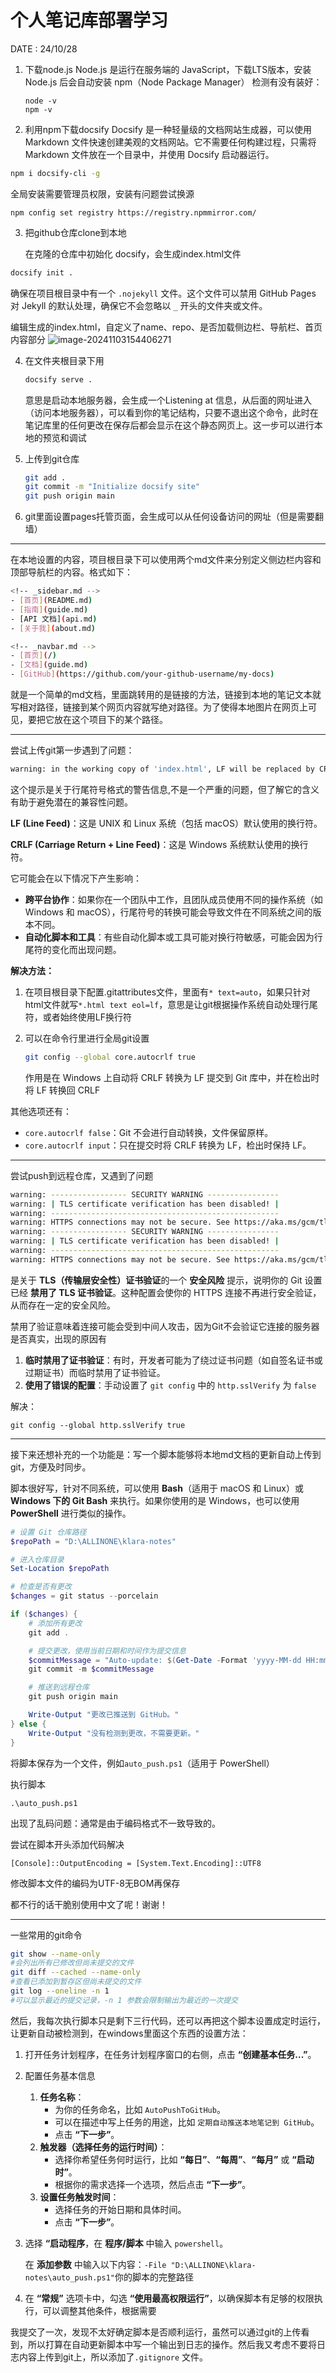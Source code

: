 # 个人笔记库部署学习

DATE : 24/10/28

1. 下载node.js
   Node.js 是运行在服务端的 JavaScript，下载LTS版本，安装 Node.js 后会自动安装 npm（Node Package Manager）
   检测有没有装好：

   ~~~
   node -v
   npm -v
   ~~~

2. 利用npm下载docsify
   Docsify 是一种轻量级的文档网站生成器，可以使用 Markdown 文件快速创建美观的文档网站。它不需要任何构建过程，只需将 Markdown 文件放在一个目录中，并使用 Docsify 启动器运行。

~~~bash
npm i docsify-cli -g
~~~

全局安装需要管理员权限，安装有问题尝试换源

~~~
npm config set registry https://registry.npmmirror.com/
~~~

3. 把github仓库clone到本地

   在克隆的仓库中初始化 docsify，会生成index.html文件

~~~bash
docsify init .	
~~~

确保在项目根目录中有一个 `.nojekyll` 文件。这个文件可以禁用 GitHub Pages 对 Jekyll 的默认处理，确保它不会忽略以 `_` 开头的文件夹或文件。

编辑生成的index.html，自定义了name、repo、是否加载侧边栏、导航栏、首页内容部分 
![image-20241103154406271](../images/1.png)

4. 在文件夹根目录下用

   ~~~bash
   docsify serve .
   ~~~

   意思是启动本地服务器，会生成一个Listening at 信息，从后面的网址进入（访问本地服务器），可以看到你的笔记结构，只要不退出这个命令，此时在笔记库里的任何更改在保存后都会显示在这个静态网页上。这一步可以进行本地的预览和调试

5. 上传到git仓库

   ~~~bash
   git add .
   git commit -m "Initialize docsify site"
   git push origin main
   ~~~

6. git里面设置pages托管页面，会生成可以从任何设备访问的网址（但是需要翻墙）

------

在本地设置的内容，项目根目录下可以使用两个md文件来分别定义侧边栏内容和顶部导航栏的内容。格式如下：

~~~bash
<!-- _sidebar.md -->
- [首页](README.md)
- [指南](guide.md)
- [API 文档](api.md)
- [关于我](about.md)

<!-- _navbar.md -->
- [首页](/)
- [文档](guide.md)
- [GitHub](https://github.com/your-github-username/my-docs)

~~~

就是一个简单的md文档，里面跳转用的是链接的方法，链接到本地的笔记文本就写相对路径，链接到某个网页内容就写绝对路径。为了使得本地图片在网页上可见，要把它放在这个项目下的某个路径。

------

尝试上传git第一步遇到了问题：

~~~bash
warning: in the working copy of 'index.html', LF will be replaced by CRLF the next time Git touches it
~~~

这个提示是关于行尾符号格式的警告信息,不是一个严重的问题，但了解它的含义有助于避免潜在的兼容性问题。

**LF (Line Feed)**：这是 UNIX 和 Linux 系统（包括 macOS）默认使用的换行符。

**CRLF (Carriage Return + Line Feed)**：这是 Windows 系统默认使用的换行符。

它可能会在以下情况下产生影响：

- **跨平台协作**：如果你在一个团队中工作，且团队成员使用不同的操作系统（如 Windows 和 macOS），行尾符号的转换可能会导致文件在不同系统之间的版本不同。
- **自动化脚本和工具**：有些自动化脚本或工具可能对换行符敏感，可能会因为行尾符的变化而出现问题。

**解决方法：**

1. 在项目根目录下配置.gitattributes文件，里面有`* text=auto`，如果只针对html文件就写`*.html text eol=lf`，意思是让git根据操作系统自动处理行尾符，或者始终使用LF换行符

2. 可以在命令行里进行全局git设置

   ~~~bash
   git config --global core.autocrlf true
   ~~~

   作用是在 Windows 上自动将 CRLF 转换为 LF 提交到 Git 库中，并在检出时将 LF 转换回 CRLF

其他选项还有：

- `core.autocrlf false`：Git 不会进行自动转换，文件保留原样。
- `core.autocrlf input`：只在提交时将 CRLF 转换为 LF，检出时保持 LF。

------

尝试push到远程仓库，又遇到了问题

~~~bash
warning: ----------------- SECURITY WARNING ----------------
warning: | TLS certificate verification has been disabled! |
warning: ---------------------------------------------------
warning: HTTPS connections may not be secure. See https://aka.ms/gcm/tlsverify for more information.
warning: ----------------- SECURITY WARNING ----------------
warning: | TLS certificate verification has been disabled! |
warning: ---------------------------------------------------
warning: HTTPS connections may not be secure. See https://aka.ms/gcm/tlsverify for more information.
~~~

是关于 **TLS（传输层安全性）证书验证**的一个 **安全风险** 提示，说明你的 Git 设置已经 **禁用了 TLS 证书验证**。这种配置会使你的 HTTPS 连接不再进行安全验证，从而存在一定的安全风险。

禁用了验证意味着连接可能会受到中间人攻击，因为Git不会验证它连接的服务器是否真实，出现的原因有

1. **临时禁用了证书验证**：有时，开发者可能为了绕过证书问题（如自签名证书或过期证书）而临时禁用了证书验证。
2. **使用了错误的配置**：手动设置了 `git config` 中的 `http.sslVerify` 为 `false`

解决：

`git config --global http.sslVerify true`

------

接下来还想补充的一个功能是：写一个脚本能够将本地md文档的更新自动上传到git，方便及时同步。

脚本很好写，针对不同系统，可以使用 **Bash**（适用于 macOS 和 Linux）或 **Windows 下的 Git Bash** 来执行。如果你使用的是 Windows，也可以使用 **PowerShell** 进行类似的操作。

~~~powershell
# 设置 Git 仓库路径
$repoPath = "D:\ALLINONE\klara-notes"

# 进入仓库目录
Set-Location $repoPath

# 检查是否有更改
$changes = git status --porcelain

if ($changes) {
    # 添加所有更改
    git add .

    # 提交更改，使用当前日期和时间作为提交信息
    $commitMessage = "Auto-update: $(Get-Date -Format 'yyyy-MM-dd HH:mm:ss')"
    git commit -m $commitMessage

    # 推送到远程仓库
    git push origin main

    Write-Output "更改已推送到 GitHub。"
} else {
    Write-Output "没有检测到更改，不需要更新。"
}

~~~

将脚本保存为一个文件，例如`auto_push.ps1`（适用于 PowerShell）

执行脚本

`.\auto_push.ps1`

出现了乱码问题：通常是由于编码格式不一致导致的。

尝试在脚本开头添加代码解决

`[Console]::OutputEncoding = [System.Text.Encoding]::UTF8`

修改脚本文件的编码为UTF-8无BOM再保存

都不行的话干脆别使用中文了呢！谢谢！

------

一些常用的git命令

~~~bash
git show --name-only
#会列出所有已修改但尚未提交的文件
git diff --cached --name-only
#查看已添加到暂存区但尚未提交的文件
git log --oneline -n 1
#可以显示最近的提交记录，-n 1 参数会限制输出为最近的一次提交
~~~



然后，我每次执行脚本只是剩下三行代码，还可以再把这个脚本设置成定时运行，让更新自动被检测到，在windows里面这个东西的设置方法：

1. 打开任务计划程序，在任务计划程序窗口的右侧，点击 **“创建基本任务...”**。

2. 配置任务基本信息

   1. **任务名称**：
      - 为你的任务命名，比如 `AutoPushToGitHub`。
      - 可以在描述中写上任务的用途，比如 `定期自动推送本地笔记到 GitHub`。
      - 点击 **“下一步”**。
   2. **触发器（选择任务的运行时间）**：
      - 选择你希望任务何时运行，比如 **“每日”**、**“每周”**、**“每月”** 或 **“启动时”**。
      - 根据你的需求选择一个选项，然后点击 **“下一步”**。
   3. **设置任务触发时间**：
      - 选择任务的开始日期和具体时间。
      - 点击 **“下一步”**。

3. 选择 **“启动程序**，在 **程序/脚本** 中输入 `powershell`。

   在 **添加参数** 中输入以下内容：`-File "D:\ALLINONE\klara-notes\auto_push.ps1"`你的脚本的完整路径

4. 在 **“常规”** 选项卡中，勾选 **“使用最高权限运行”**，以确保脚本有足够的权限执行，可以调整其他条件，根据需要

我提交了一次，发现不太好确定脚本是否顺利运行，虽然可以通过git的上传看到，所以打算在自动更新脚本中写一个输出到日志的操作。然后我又考虑不要将日志内容上传到git上，所以添加了`.gitignore` 文件。





